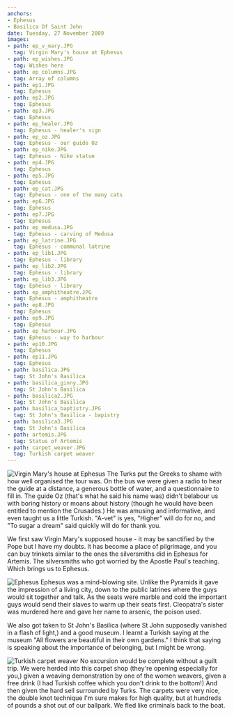 ```yaml
---
anchors:
- Ephesus
- Basilica Of Saint John
date: Tuesday, 27 November 2009
images:
- path: ep_v_mary.JPG
  tag: Virgin Mary's house at Ephesus
- path: ep_wishes.JPG
  tag: Wishes here
- path: ep_columns.JPG
  tag: Array of columns
- path: ep1.JPG
  tag: Ephesus
- path: ep2.JPG
  tag: Ephesus
- path: ep3.JPG
  tag: Ephesus
- path: ep_healer.JPG
  tag: Ephesus - healer's sign
- path: ep_oz.JPG
  tag: Ephesus - our guide Oz
- path: ep_nike.JPG
  tag: Ephesus - Nike statue
- path: ep4.JPG
  tag: Ephesus
- path: ep5.JPG
  tag: Ephesus
- path: ep_cat.JPG
  tag: Ephesus - one of the many cats
- path: ep6.JPG
  tag: Ephesus
- path: ep7.JPG
  tag: Ephesus
- path: ep_medusa.JPG
  tag: Ephesus - carving of Medusa
- path: ep_latrine.JPG
  tag: Ephesus - communal latrine
- path: ep_lib1.JPG
  tag: Ephesus - library
- path: ep_lib2.JPG
  tag: Ephesus - library
- path: ep_lib3.JPG
  tag: Ephesus - library
- path: ep_amphitheatre.JPG
  tag: Ephesus - amphitheatre
- path: ep8.JPG
  tag: Ephesus
- path: ep9.JPG
  tag: Ephesus
- path: ep_harbour.JPG
  tag: Ephesus - way to harbour
- path: ep10.JPG
  tag: Ephesus
- path: ep11.JPG
  tag: Ephesus
- path: basilica.JPG
  tag: St John's Basilica
- path: basilica_ginny.JPG
  tag: St John's Basilica
- path: basilica2.JPG
  tag: St John's Basilica
- path: basilica_baptistry.JPG
  tag: St John's Basilica - bapistry
- path: basilica3.JPG
  tag: St John's Basilica
- path: artemis.JPG
  tag: Status of Artemis
- path: carpet_weaver.JPG
  tag: Turkish carpet weaver
---
```

![Virgin Mary's house at Ephesus](ep_v_mary.JPG)
The Turks put the Greeks to shame with how well organised the tour was. On the bus we were given a radio to hear the guide at a distance, a generous bottle of water, and a questionnaire to fill in. The guide Oz (that's what he said his name was) didn't belabour us with boring history or moans about history (though he would have been entitled to mention the Crusades.) He was amusing and informative, and even taught us a little Turkish. "A-vet" is yes, "Higher" will do for no, and "To sugar a dream" said quickly will do for thank you.

We first saw Virgin Mary's supposed house - it may be sanctified by the Pope but I have my doubts. It has become a place of pilgrimage, and you can buy trinkets similar to the ones the silversmiths did in Ephesus for Artemis. The silversmiths who got worried by the Apostle Paul's teaching. Which brings us to Ephesus.

![Ephesus](ep1.JPG)
Ephesus was a mind-blowing site. Unlike the Pyramids it gave the impression of a living city, down to the public latrines where the guys would sit together and talk. As the seats were marble and cold the important guys would send their slaves to warm up their seats first. Cleopatra's sister was murdered here and gave her name to arsenic, the poison used.

We also got taken to St John's Basilica (where St John supposedly vanished in a flash of light,) and a good museum. I learnt a Turkish saying at the museum "All flowers are beautiful in their own gardens." I think that saying is speaking about the importance of belonging, but I might be wrong.

![Turkish carpet weaver](carpet_weaver.JPG)
No excursion would be complete without a guilt trip. We were herded into this carpet shop (they're opening especially for you,) given a weaving demonstration by one of the women weavers, given a free drink (I had Turkish coffee which you don't drink to the bottom!) And then given the hard sell surrounded by Turks. The carpets were very nice, the double knot technique I'm sure makes for high quality, but at hundreds of pounds a shot out of our ballpark. We fled like criminals back to the boat.
